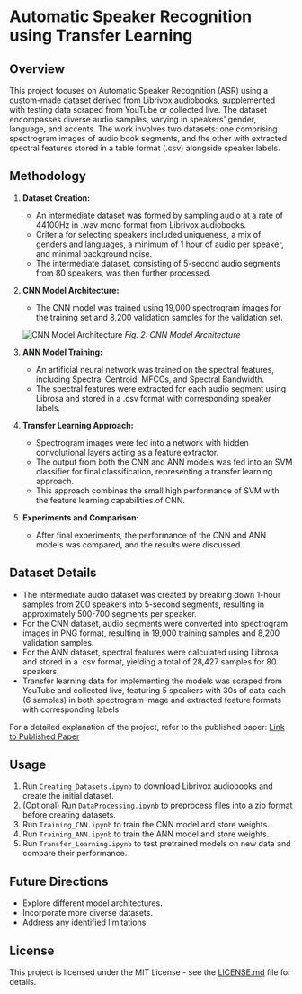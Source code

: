 # Automatic Speaker Recognition using Transfer Learning

## Overview

This project focuses on Automatic Speaker Recognition (ASR) using a custom-made dataset derived from Librivox audiobooks, supplemented with testing data scraped from YouTube or collected live. The dataset encompasses diverse audio samples, varying in speakers' gender, language, and accents. The work involves two datasets: one comprising spectrogram images of audio book segments, and the other with extracted spectral features stored in a table format (.csv) alongside speaker labels.

## Methodology

1. **Dataset Creation:**
   - An intermediate dataset was formed by sampling audio at a rate of 44100Hz in .wav mono format from Librivox audiobooks.
   - Criteria for selecting speakers included uniqueness, a mix of genders and languages, a minimum of 1 hour of audio per speaker, and minimal background noise.
   - The intermediate dataset, consisting of 5-second audio segments from 80 speakers, was then further processed.

2. **CNN Model Architecture:**
   - The CNN model was trained using 19,000 spectrogram images for the training set and 8,200 validation samples for the validation set.

   ![CNN Model Architecture](https://github.com/sonalgan/ASR-TF/assets/57640393/a0a8d1cd-eed5-4c60-b2bd-eeb14d1f22cc)
   *Fig. 2: CNN Model Architecture*

3. **ANN Model Training:**
   - An artificial neural network was trained on the spectral features, including Spectral Centroid, MFCCs, and Spectral Bandwidth.
   - The spectral features were extracted for each audio segment using Librosa and stored in a .csv format with corresponding speaker labels.

4. **Transfer Learning Approach:**
   - Spectrogram images were fed into a network with hidden convolutional layers acting as a feature extractor.
   - The output from both the CNN and ANN models was fed into an SVM classifier for final classification, representing a transfer learning approach.
   - This approach combines the small high performance of SVM with the feature learning capabilities of CNN.

5. **Experiments and Comparison:**
   - After final experiments, the performance of the CNN and ANN models was compared, and the results were discussed.

## Dataset Details

- The intermediate audio dataset was created by breaking down 1-hour samples from 200 speakers into 5-second segments, resulting in approximately 500-700 segments per speaker.
- For the CNN dataset, audio segments were converted into spectrogram images in PNG format, resulting in 19,000 training samples and 8,200 validation samples.
- For the ANN dataset, spectral features were calculated using Librosa and stored in a .csv format, yielding a total of 28,427 samples for 80 speakers.
- Transfer learning data for implementing the models was scraped from YouTube and collected live, featuring 5 speakers with 30s of data each (6 samples) in both spectrogram image and extracted feature formats with corresponding labels.

For a detailed explanation of the project, refer to the published paper: [Link to Published Paper](https://ieeexplore.ieee.org/document/9358539)

## Usage

1. Run `Creating_Datasets.ipynb` to download Librivox audiobooks and create the initial dataset.
2. (Optional) Run `DataProcessing.ipynb` to preprocess files into a zip format before creating datasets.
3. Run `Training_CNN.ipynb` to train the CNN model and store weights.
4. Run `Training_ANN.ipynb` to train the ANN model and store weights.
5. Run `Transfer_Learning.ipynb` to test pretrained models on new data and compare their performance.

## Future Directions

- Explore different model architectures.
- Incorporate more diverse datasets.
- Address any identified limitations.

## License
This project is licensed under the MIT License - see the [LICENSE.md](LICENSE.md) file for details.

